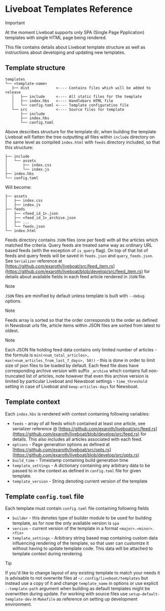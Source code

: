 # Liveboat Templates Reference

> [!IMPORTANT]
> At the moment Liveboat supports only SPA (Single Page Ppplication) templates with single HTML page being rendered.

This file contains details about Liveboat template structure as well as instructions about developing and updating new templates.

## Template structure

```
templates
└── <template-name>
   ├── dist            <---- Contains files which will be added to release
   │   ├── include     <---- All static files for the template
   │   ├── index.hbs   <---- Handlebars HTML file
   │   └── config.toml <---- Template configuration file
   └── src             <---- Source files for template
       ├── include
       ├── index.hbs
       └── config.toml
```

Above describes structure for the template dir, when building the template Liveboat will flatten the tree outputting all files within `include` directory on the same level as compiled `index.html` with `feeds` directory included, so that this structure:

```
├── include
│   └── assets
│       ├── index.css
│       └── index.js
├── index.hbs
└── config.toml
```

Will become:

```
├── assets
│   ├── index.css
│   ├── index.js
├── feeds
│   ├── <feed_id_1>.json
│   ├── <feed_id_1>_archive.json
│   ├── ...
│   └── feeds.json
└── index.html
```

Feeds directory contains `JSON` files (one per feed) with all the articles which matched the criteria. Query feeds are treated same way as ordinary URL based feeds (with the exception of `is_query` flag). On top of that list of feeds and query feeds will be saved in `feeds.json` and `query_feeds.json`. See `Serializer` reference at [https://github.com/exaroth/liveboat/src/feed_item.rs](https://github.com/exaroth/liveboat/blob/develop/src/feed_item.rs) for details about available  fields in each feed article rendered in `JSON` file.

> [!NOTE]
> `JSON` files are minified by default unless template is built with `--debug` options. <br/>
 
> [!NOTE]
> Feeds array is sorted so that the order corresponds to the order as defined in Newsboat urls file, article items within JSON files are sorted from latest to oldest.

> [!NOTE]
> Each JSON file holding feed data contains only limited number of articles - the formula is `min(<num_total_articles>, max(<num_articles_from_last_7_days>, 50))` - this is done in order to limit size of json files to be loaded by default. Each feed file does have corresponding archive version with suffix `_archive` which contains full non-truncated list of articles, note however that even this archive version is limited by particular Liveboat and Newsboat settings - `time_threshold` setting in case of Liveboat and `keep-articles-days` for Newsboat.

## Template context

Each `index.hbs` is rendered with context containing following variables:

- `feeds` - array of all feeds which contained at least one article, see serializer reference @ [https://github.com/exaroth/liveboat/src/feed.rs](https://github.com/exaroth/liveboat/blob/develop/src/feed.rs) for details. This also includes all articles associated with each feed.
- `options` - Page generation options as defined at [https://github.com/exaroth/liveboat/src/opts.rs](https://github.com/exaroth/liveboat/blob/develop/src/opts.rs)
- `build_time` - Timestamp containing build generation time
- `template_settings` - A dictionary containing any arbitrary data to be passed to in the context as defined in `config.toml` file for given template.
- `template_version` - String denoting current version of the template

## Template `config.toml` file
Each template must contain `config.toml` file containing following fields

- `builder` - this denotes type of builder module to be used for building template, as for now the only available version is `spa`
- `version` - current version of the template in a format `<major>.<minor>.<fix>`
- `template_settings` - Arbitrary string based map containing custom data influencing rendering of the template, so that user can customize it without having to update template code. This data will be attached to template context during rendering.


> [!TIP]
> If you'd like to change layout of any existing template to match your needs it is advisable to not overwrite files at `~/.config/liveboat/templates` but instead use a copy of it and change `template_name` in options or use explicit `--template-path` argument when building as default templates might be overwritten during update. For working with source files use `setup-default-template-dev` in `Makefile` as reference on setting up development environment.
